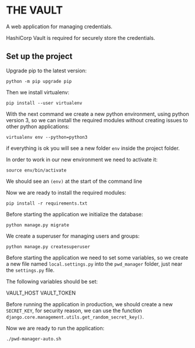 # THE VAULT

A web application for managing credentials.

HashiCorp Vault is required for securely store the credentials.

## Set up the project

Upgrade pip to the latest version:

`python -m pip upgrade pip`

Then we install virtualenv:

`pip install --user virtualenv`

With the next command we create a new python environment, using python version 3, so we can install the required modules without creating issues to other python applications:

`virtualenv env --python=python3`

if everything is ok you will see a new folder `env` inside the project folder.

In order to work in our new environment we need to activate it:

`source env/bin/activate`

We should see an `(env)` at the start of the command line

Now we are ready to install the required modules:

`pip install -r requirements.txt`

Before starting the application we initialize the database:

`python manage.py migrate`

We create a superuser for managing users and groups:

`python manage.py createsuperuser`

Before starting the application we need to set some variables, so we create a new file named `local.settings.py` into the `pwd_manager` folder, just near the `settings.py` file.

The following variables should be set:

VAULT_HOST
VAULT_TOKEN


Before running the application in production, we should create a new `SECRET_KEY`, for security reason,
we can use the function `django.core.management.utils.get_random_secret_key()`.

Now we are ready to run the application:

`./pwd-manager-auto.sh`